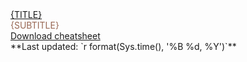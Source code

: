 
<div class = "header_box">
<u>{TITLE}</u><br><span style = "color:#986753;"> {SUBTITLE} </span>
</div>

 <div class = "png_button"><a href="{PATH_TO_PNG}">Download cheatsheet</a></div>

 <div class = "time">**Last updated: `r format(Sys.time(), '%B %d, %Y')`** </div>
